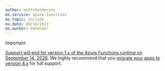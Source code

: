 ```yaml
---
author: mattchenderson
ms.service: azure-functions
ms.topic: include
ms.date: 09/14/2023
ms.author: mahender
---
```


> [!IMPORTANT]
> [Support will end for version 1.x of the Azure Functions runtime on September 14, 2026](https://aka.ms/azure-functions-retirements/hostv1). We highly recommend that you [migrate your apps to version 4.x](../articles/azure-functions/migrate-version-1-version-4.md) for full support.